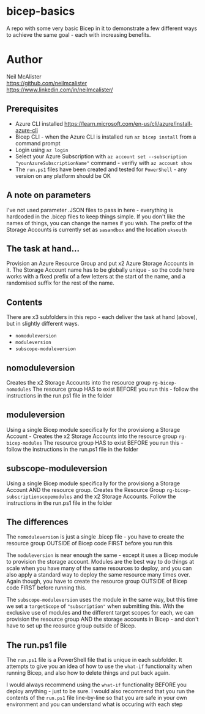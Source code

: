 # bicep-basics
A repo with some very basic Bicep in it to demonstrate a few different ways to achieve the same goal - each with increasing benefits.

# Author
Neil McAlister <br>
https://github.com/neilmcalister <br>
https://www.linkedin.com/in/neilmcalister/

## Prerequisites

* Azure CLI installed https://learn.microsoft.com/en-us/cli/azure/install-azure-cli <br>
* Bicep CLI - when the Azure CLI is installed run ```az bicep install``` from a command prompt
* Login using ```az login```
* Select your Azure Subscription with ```az account set --subscription "yourAzureSubscriptionName"``` command - verifiy with ```az account show```
* The ```run.ps1``` files have been created and tested for ```PowerShell``` - any version on any platform should be OK

## A note on parameters
I've not used parameter .JSON files to pass in here - everything is hardcoded in the .bicep files to keep things simple. If you don't like the names of things, you can change the names if you wish. The prefix of the Storage Accounts is currently set as ```sasandbox``` and the location ```uksouth```

## The task at hand...
Provision an Azure Resource Group and put x2 Azure Storage Accounts in it. The Storage Account name has to be globally unique - so the code here works with a fixed prefix of a few letters at the start of the name, and a randomised suffix for the rest of the name.

## Contents
There are x3 subfolders in this repo - each deliver the task at hand (above), but in slightly different ways.
* ```nomoduleversion```
* ```moduleversion```
* ```subscope-moduleversion```

## nomoduleversion
Creates the x2 Storage Accounts into the resource group ```rg-bicep-nomodules``` The resource group HAS to exist BEFORE you run this - follow the instructions in the run.ps1 file in the folder

## moduleversion
Using a single Bicep module specifically for the provisiong a Storage Account - Creates the x2 Storage Accounts into the resource group ```rg-bicep-modules``` The resource group HAS to exist BEFORE you run this - follow the instructions in the run.ps1 file in the folder

## subscope-moduleversion
Using a single Bicep module specifically for the provisiong a Storage Account AND the resource group. Creates the Resource Group ```rg-bicep-subscriptionscopemodules``` and the x2 Storage Accounts. Follow the instructions in the run.ps1 file in the folder

## The differences
The ```nomoduleversion``` is just a single .bicep file - you have to create the resource group OUTSIDE of Bicep code FIRST before you run this

The ```moduleversion``` is near enough the same - except it uses a Bicep module to provision the storage account. Modules are the best way to do things at scale when you have many of the same resources to deploy, and you can also apply a standard way to deploy the same resource many times over. Again though, you have to create the resource group OUTSIDE of Bicep code FIRST before running this.

The ```subscope-moduleversion``` uses the module in the same way, but this time we set a ```targetScope``` of ```"subscription"``` when submitting this. With the exclusive use of modules and the different target scopes for each, we can provision the resource group AND the storage accounts in Bicep - and don't have to set up the reosurce group outside of Bicep.

## The run.ps1 file
The ```run.ps1``` file is a PowerShell file that is unique in each subfolder. It attempts to give you an idea of how to use the ```what-if``` functionality when running Bicep, and also how to delete things and put back again.

I would always recommend using the ```what-if``` functionality BEFORE you deploy anything - just to be sure. I would also recommend that you run the contents of the ```run.ps1``` file line-by-line so that you are safe in your own environment and you can understand what is occuring with each step